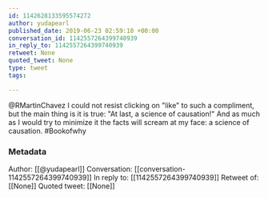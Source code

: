 ```yaml
---
id: 1142628133595574272
author: yudapearl
published_date: 2019-06-23 02:59:10 +00:00
conversation_id: 1142557264399740939
in_reply_to: 1142557264399740939
retweet: None
quoted_tweet: None
type: tweet
tags:

---
```


@RMartinChavez I could not resist clicking on "like" to such a compliment, but the main thing is
it is true: "At last, a science of causation!" And as much as I would try to minimize it the facts will scream at my face: a science of causation. #Bookofwhy

### Metadata

Author: [[@yudapearl]]
Conversation: [[conversation-1142557264399740939]]
In reply to: [[1142557264399740939]]
Retweet of: [[None]]
Quoted tweet: [[None]]
